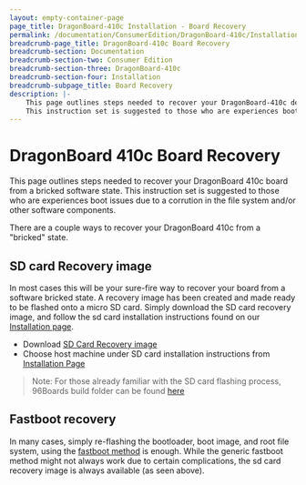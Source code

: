 ```yaml
---
layout: empty-container-page
page_title: DragonBoard-410c Installation - Board Recovery
permalink: /documentation/ConsumerEdition/DragonBoard-410c/Installation/BoardRecovery.md/
breadcrumb-page_title: DragonBoard-410c Board Recovery
breadcrumb-section: Documentation
breadcrumb-section-two: Consumer Edition
breadcrumb-section-three: DragonBoard-410c
breadcrumb-section-four: Installation
breadcrumb-subpage_title: Board Recovery
description: |-
    This page outlines steps needed to recover your DragonBoard-410c development board from a bricked software state.
    This instruction set is suggested to those who are experiences boot issues due to corruption in the file system and/or other software components.
---
```

# DragonBoard 410c Board Recovery

This page outlines steps needed to recover your DragonBoard 410c board from a bricked software state. This instruction set is suggested to those who are experiences boot issues due to a corrution in the file system and/or other software components.

There are a couple ways to recover your DragonBoard 410c from a "bricked" state.

## SD card Recovery image

In most cases this will be your sure-fire way to recover your board from a software bricked state. A recovery image has been created and made ready to be flashed onto a micro SD card. Simply download the SD card recovery image, and follow the sd card installation instructions found on our [Installation page](README.md).

- Download [SD Card Recovery image](http://builds.96boards.org/releases/DragonBoard-410c/linaro/rescue/latest/DragonBoard-410c_sdcard_rescue-*.zip)
- Choose host machine under SD card installation instructions from [Installation Page](README.md)

> Note: For those already familiar with the SD card flashing process, 96Boards build folder can be found [here](http://builds.96boards.org/releases/DragonBoard-410c/linaro/rescue/latest/)

## Fastboot recovery

In many cases, simply re-flashing the bootloader, boot image, and root file system, using the [fastboot method](README.md#fastboot-method) is enough. While the generic fastboot method might not always work due to certain complications, the sd card recovery image is always available (as seen above).
